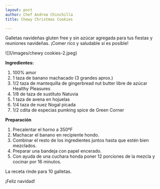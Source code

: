 ```yaml
---
layout: post
author: Chef Andrea Chinchilla
title: Chewy Christmas Cookies

---
```

Galletas navideñas gluten free y sin azúcar agregada para tus fiestas y reuniones navideñas. ¡Comer rico y saludable sí es posible!

![](/images/chewy cookies-2.jpeg)

**Ingredientes:**

1. 100% amor
2. 1 taza de banano machacado (3 grandes aprox.)
3. 1/2 taza de mantequilla de gingerbread nut butter libre de azúcar Healthy Pleasures
4. 1/8 de taza de sustituto Natuvia
5. 1 taza de avena en hojuelas
6. 1/4 taza de nuez Nogal picada
7. 1/2 cdita de especias pumking spice de Green Corner

**Preparación**

1. Precalentar el horno a 350ºF
2. Machacar el banano en recipiente hondo.
3. Combinar el resto de los ingredientes juntos hasta que estén bien mezclados.
4. Preparar una bandeja con papel encerado.
5. Con ayuda de una cuchara honda poner 12 porciones de la mezcla y cocinar por 16 minutos.

La receta rinde para 10 galletas.

¡Feliz navidad!